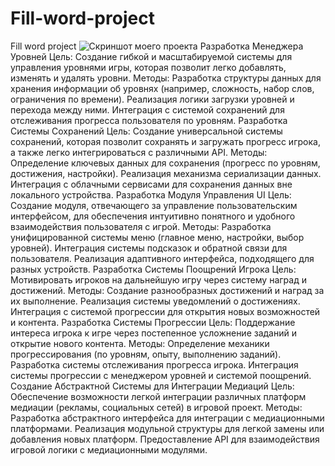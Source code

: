 # Fill-word-project
Fill word project
![Скриншот моего проекта](Preview.gif)
Разработка Менеджера Уровней
Цель: Создание гибкой и масштабируемой системы для управления уровнями игры, которая позволит легко добавлять, изменять и удалять уровни.
Методы:
Разработка структуры данных для хранения информации об уровнях (например, сложность, набор слов, ограничения по времени).
Реализация логики загрузки уровней и перехода между ними.
Интеграция с системой сохранений для отслеживания прогресса пользователя по уровням.
Разработка Системы Сохранений
Цель: Создание универсальной системы сохранений, которая позволит сохранять и загружать прогресс игрока, а также легко интегрироваться с различными API.
Методы:
Определение ключевых данных для сохранения (прогресс по уровням, достижения, настройки).
Реализация механизма сериализации данных.
Интеграция с облачными сервисами для сохранения данных вне локального устройства.
Разработка Модуля Управления UI
Цель: Создание модуля, отвечающего за управление пользовательским интерфейсом, для обеспечения интуитивно понятного и удобного взаимодействия пользователя с игрой.
Методы:
Разработка унифицированной системы меню (главное меню, настройки, выбор уровней).
Интеграция системы подсказок и обратной связи для пользователя.
Реализация адаптивного интерфейса, подходящего для разных устройств.
Разработка Системы Поощрений Игрока
Цель: Мотивировать игроков на дальнейшую игру через систему наград и достижений.
Методы:
Создание разнообразных достижений и наград за их выполнение.
Реализация системы уведомлений о достижениях.
Интеграция с системой прогрессии для открытия новых возможностей и контента.
Разработка Системы Прогрессии
Цель: Поддержание интереса игрока к игре через постепенное усложнение заданий и открытие нового контента.
Методы:
Определение механики прогрессирования (по уровням, опыту, выполнению заданий).
Разработка системы отслеживания прогресса игрока.
Интеграция системы прогрессии с менеджером уровней и системой поощрений.
Создание Абстрактной Системы для Интеграции Медиаций
Цель: Обеспечение возможности легкой интеграции различных платформ медиации (рекламы, социальных сетей) в игровой проект.
Методы:
Разработка абстрактного интерфейса для интеграции с медиационными платформами.
Реализация модульной структуры для легкой замены или добавления новых платформ.
Предоставление API для взаимодействия игровой логики с медиационными модулями.

